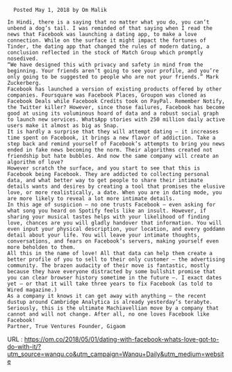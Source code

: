   

      Posted May 1, 2018 by Om Malik
  
    In Hindi, there is a saying that no matter what you do, you can’t unbend a dog’s tail. I was reminded of that saying when I read the news that Facebook was launching a dating app, to make a love connection. While on the surface it might impact the fortunes of Tinder, the dating app that changed the rules of modern dating, a conclusion reflected in the stock of Match Group which promptly nosedived.  
    “We have designed this with privacy and safety in mind from the beginning. Your friends aren’t going to see your profile, and you’re only going to be suggested to people who are not your friends.” Mark Zuckerberg.  
    Facebook has launched a version of existing products offered by other companies. Foursquare was Facebook Places, Groupon was cloned as Facebook Deals while Facebook Credits took on PayPal. Remember Notify, the Twitter killer? However, since those failures, Facebook has become good at using its voluminous hoard of data and a robust social graph to launch new services. WhatsApp stories with 250 million daily active users make it almost as big as Snap.  
    It is hardly a surprise that they will attempt dating — it increases time spent on Facebook, it brings a new flavor of addiction. Take a step back and remind yourself of Facebook’s attempts to bring you news ended in fake news becoming the norm. Their algorithms created not friendship but hate bubbles. And now the same company will create an algorithm of love?  
    However scratch the surface, and you start to see that this is Facebook being Facebook. They are addicted to collecting personal data, and what better way to get people to share their intimate details wants and desires by creating a tool that promises the elusive love, or more realistically, a date. When you are in dating mode, you are more likely to reveal a lot more intimate details.  
    In this age of suspicion — no one trusts Facebook — even asking for what song you heard on Spotify feels like an insult. However, if sharing your musical tastes helps with your likelihood of finding love, chances are you will gladly handover that information. You will even input your physical description, your location, and every goddamn detail about your life. You will leave your intimate thoughts, conversations, and fears on Facebook’s servers, making yourself even more beholden to them.  
    All this in the name of love! All that data can help them create a better profile of you to sell to their only customer — the advertising community. The brazen audacity of their move is fantastic, mostly because they have everyone distracted by some bullshit promise that you can clear browser history sometime in the future —. I exact dates yet — or that it will take three years to fix Facebook (as told to Wired magazine.)  
    As a company it knows it can get away with anything — the recent dustup around Cambridge Analytica is already yesterday’s terabyte. Seriously, this is the ultimate Machiavellian move by a company that cannot and will not change. After all, no one loves Facebook like Facebook!  
    Partner, True Ventures Founder, Gigaom  
    
  URL : https://om.co/2018/05/01/dating-with-facebook-whats-love-got-to-do-with-it/?utm_source=wanqu.co&utm_campaign=Wanqu+Daily&utm_medium=website
